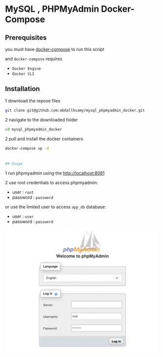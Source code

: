 # MySQL , PHPMyAdmin Docker-Compose

## Prerequisites
you must have [docker-compose](https://docs.docker.com/compose/install/) to run this script

and `docker-compose` requires  
- `Docker Engine`
- `Docker CLI`



## Installation

1 download the repose files
```bash
git clone git@github.com:abdallhsamy/mysql_phpmyadmin_docker.git
```
2 navigate to the downloaded folder
```bash
cd mysql_phpmyadmin_docker
```

2 pull and install the docker containers

```bash
docker-compose up -d


## Usage

```
1 run phpmyadmin using the [http://localhost:8081](http://localhost:8081)

2 use root credentials to access phpmyadmin:
- user : `root`
- password : `password`

or use the limited user to access `app_db` database:
- user : `user`
- password : `password`

![screenshot](screenshots/phpmyadmin.png "Login")
